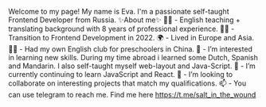 Welcome to my page!
 My name is Eva. I'm a passionate self-taught Frontend Developer from Russia.
 ✨About me✨
 👩‍🏫 - English teaching + translating background with 8 years of professional experience.
 👩‍💻 - Transition to Frontend Development in 2022.
 🌍 - Lived in Europe and Asia.
 👩‍💼 - Had my own English club for preschoolers in China. 
 👀 - I’m interested in learning new skills. 
      During my time abroad i learned some Dutch, Spanish and Mandarin. I also self-taught myself web-layout and Java-Script.
 🌱 - I’m currently continuing to learn JavaScript and React.
 💞️ - I’m looking to collaborate on interesting projects that match my qualifications.
 📫 - You can use telegram to reach me. Find me here https://t.me/salt_in_the_wound
